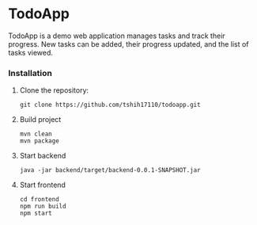 # TodoApp

TodoApp is a demo web application manages tasks and track their progress. New tasks can be added, their progress updated, and the list of tasks viewed.

### Installation

1. Clone the repository:
    ```
    git clone https://github.com/tshih17110/todoapp.git
    ```

2. Build project
    ```
    mvn clean 
    mvn package
    ```

3. Start backend
    ```
    java -jar backend/target/backend-0.0.1-SNAPSHOT.jar
    ```

4. Start frontend
    ```
    cd frontend
    npm run build
    npm start
    ```

